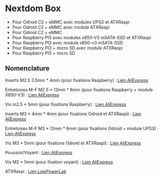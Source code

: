 # Nextdom Box #

- Pour Odriod C2 + eMMC avec modules UPS3 et ATXRaspi
- Pour Odroid C2 + eMMC avec module ATXRaspi
- Pour Odroid C2 + eMMC
- Pour Raspberry PI3 avec modules x850-V3 mSATA-SSD et ATXRaspi
- Pour Raspberry PI3 avec module x850-v3 mSATA-SSD
- Pour Raspberry PI3 + micro SD avec module ATXRaspi
- Pour Raspberry PI3 + micro SD


## Nomenclature ##

Inserts M2.5 3.5mm * 4mm (pour fixations Raspberry) : [Lien AliExpress](https://fr.aliexpress.com/item/40pcs-M3-4-2mm-outside-dia-Injection-nut-copper-insert-knurled-nut-copper-knurling-tool-can10/32595518584.html?tt=sns_none&aff_platform=default&cpt=1553463141715&sk=n4gaVtn&aff_trace_key=a232e0b4cf31471aba23e6683cf974c1-1553463141715-06346-n4gaVtn&terminal_id=22143a693411460e8c4ca25943266ec1)

Entretoises M-F M2.5 * 12mm * 6mm (pour fixations Raspberry + module X850-V3) : [Lien AliExpress](https://fr.aliexpress.com/item/30pcs-M3-6-6mm-Hex-head-Brass-Threaded-Pillar-PCB-Stand-Off-Spacer-hw40/32717856430.html?tt=sns_none&aff_platform=default&cpt=1553463017565&sk=cIchrqi5&aff_trace_key=ac3dc4427a784d46886cb0df7e238357-1553463017565-02111-cIchrqi5&terminal_id=22143a693411460e8c4ca25943266ec1)

Vis m2.5 * 5mm (pour fixations Raspberry) : [Lien AliExpress](https://fr.aliexpress.com/item/M3-4-5-6-7mm-Stainless-steel-round-head-screws/32480750994.html?tt=sns_none&aff_platform=default&cpt=1553463088935&sk=Rbxc4EH&aff_trace_key=53434169b58a4f3d85bc97c5c71758dd-1553463088935-04970-Rbxc4EH&terminal_id=22143a693411460e8c4ca25943266ec1)

Inserts M3 * 4mm * 4mm (pour fixations Odroid et ATXRaspi) : [Lien AliExpress](https://fr.aliexpress.com/item/M3-4mm-L-4mm-OD-MTGATHER-100-pcs-lot-En-Laiton-Knurl-Noix-Filet-es-Noix/32944877447.html?tt=sns_none&aff_platform=default&cpt=1553463356669&sk=Fv4JACh&aff_trace_key=90e45809c4074b969efd1e758cff1ae4-1553463356669-09748-Fv4JACh&terminal_id=22143a693411460e8c4ca25943266ec1)

Entretoises M-F M3 * 12mm * 6mm (pour fixations Odroid + module UPS3) : [Lien AliExpress](https://fr.aliexpress.com/item/10-pcs-M3-M-le-6mm-x-Femelle-5-50mm-Hex-En-Laiton-Standoff-Spacer-M3/32910014553.html?spm=a2g0w.search0104.3.9.55cd4819ZOt5ia&ws_ab_test=searchweb0_0%2Csearchweb201602_3_10065_10068_319_10892_317_10696_10084_453_454_10083_10618_10304_10307_10820_10821_537_10302_536_10902_10843_10059_10884_10887_321_322_10103%2Csearchweb201603_51%2CppcSwitch_0&algo_pvid=f8c43271-1312-44bf-b1da-33040b219e60&algo_expid=f8c43271-1312-44bf-b1da-33040b219e60-1)

Vis M3 * 5mm (pour fixations Odroid et ATXRaspi) : [Lien AliExpress](https://fr.aliexpress.com/item/M3-4-5-6-7mm-Stainless-steel-round-head-screws/32480750994.html?tt=sns_none&aff_platform=default&cpt=1553463088935&sk=Rbxc4EH&aff_trace_key=53434169b58a4f3d85bc97c5c71758dd-1553463088935-04970-Rbxc4EH&terminal_id=22143a693411460e8c4ca25943266ec1)

Poussoir/Voyant : [Lien AliExpress](https://fr.aliexpress.com/item/5-pcs-1-set-12X12X7-3-Tactile-Bouton-Poussoir-Momentan-Tact-LED-5-Couleur-12-X/32951200321.html?tt=sns_none&aff_platform=default&cpt=1553463457506&sk=bkNaivrL&aff_trace_key=9fb67882031941d787f32ff5ed039c1d-1553463457506-07722-bkNaivrL&terminal_id=22143a693411460e8c4ca25943266ec1)

Vis M2 * 5mm (pour fixation voyant) : [Lien AliExpress](https://fr.aliexpress.com/item/80pcs-M2-Phillips-head-micro-screws-round-head-self-tapping-electronic-small-screws-Black-zinc-Hard/32596628894.html?tt=sns_none&aff_platform=default&cpt=1553463495649&sk=cqR0G3XT&aff_trace_key=6cd64947a310436f86d01a59c2e1361b-1553463495649-09382-cqR0G3XT&terminal_id=22143a693411460e8c4ca25943266ec1)

ATXRaspi : [Lien LowPowerLab](https://lowpowerlab.com/shop/product/91)
